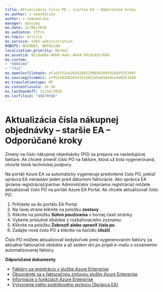```yaml
---
title: Aktualizácia čísla PO – staršie EA – Odporúčané kroky
ms.author: v-smandalika
author: v-smandalika
manager: dansimp
ms.date: 12/09/2020
ms.audience: ITPro
ms.topic: article
ms.service: o365-administration
ROBOTS: NOINDEX, NOFOLLOW
localization_priority: Normal
ms.assetid: 82c0a06e-86b0-4e8c-8644-59cbc02e7645
ms.custom:
- "9004166"
- "7322"
ms.openlocfilehash: ef1e5f52cb26542892199694309fb2b0df551997
ms.sourcegitcommit: a7952283882d341515623d5ae58eda14d0553449
ms.translationtype: MT
ms.contentlocale: sk-SK
ms.lasthandoff: 12/10/2020
ms.locfileid: "49679598"
---
```

# <a name="update-purchase-order-number---legacy-ea---recommended-steps"></a>Aktualizácia čísla nákupnej objednávky – staršie EA – Odporúčané kroky

Zmeny na číslo nákupnej objednávky (PO) sa prejavia na nasledujúcej faktúre. Ak chcete zmeniť číslo PO na faktúre, ktorá už bola vygenerovaná, otvorte lístok technickej podpory. 

Na portáli Azure EA sa automaticky vygeneruje predvolené číslo PO, pokiaľ správca EA nenastaví jeden pred dátumom fakturácie. Ako správca EA (priama registrácia)/partner Administrator (nepriama registrácia) môžete aktualizovať číslo PO na portáli Azure EA Portal. Ak chcete aktualizovať číslo PO:

1. Prihláste sa do portálu EA Portal.
2. Na ľavej strane kliknite na položku **zostavy** .
3. Kliknite na položku **Súhrn používania** v hornej časti stránky.
4. Vyberte príslušné obdobie z rozbaľovacieho zoznamu.
5. Kliknite na položku **Zobraziť alebo upraviť čísla po**.
6. Zadajte nové číslo PO a kliknite na tlačidlo **Uložiť**.

Číslo PO môžete aktualizovať kedykoľvek pred vygenerovaním faktúry za aktuálne fakturačné obdobie a až sedem dní po prijatí e-mailu s oznámením automatizovanej faktúry. 

**Odporúčané dokumenty**

- [Faktúry za registráciu v službe Azure Enterprise](https://docs.microsoft.com/azure/cost-management-billing/manage/ea-portal-enrollment-invoices) 
- [Oboznámte sa s fakturačnou zmluvou služby Azure Enterprise](https://docs.microsoft.com/azure/cost-management-billing/understand/review-enterprise-agreement-bill)  
- [Informácie o funkciách Azure Enterprise](https://docs.microsoft.com/azure/cost-management-billing/manage/understand-ea-roles#add-a-new-enterprise-administrator) 
- [Vytvorenie iného podnikového správcu (Správca EA)](https://docs.microsoft.com/azure/cost-management-billing/manage/ea-portal-administration#create-another-enterprise-administrator)
